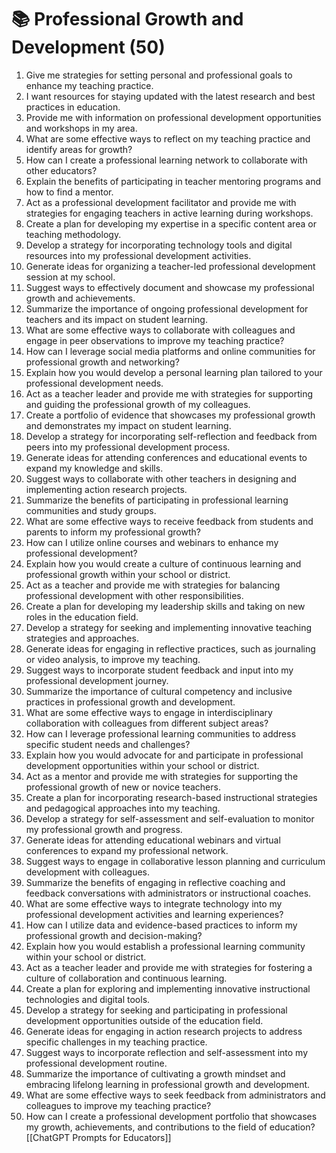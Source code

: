 # 📚 Professional Growth and Development (50)

1. Give me strategies for setting personal and professional goals to enhance my teaching practice.
2. I want resources for staying updated with the latest research and best practices in education.
3. Provide me with information on professional development opportunities and workshops in my area.
4. What are some effective ways to reflect on my teaching practice and identify areas for growth?
5. How can I create a professional learning network to collaborate with other educators?
6. Explain the benefits of participating in teacher mentoring programs and how to find a mentor.
7. Act as a professional development facilitator and provide me with strategies for engaging teachers in active learning during workshops.
8. Create a plan for developing my expertise in a specific content area or teaching methodology.
9. Develop a strategy for incorporating technology tools and digital resources into my professional development activities.
10. Generate ideas for organizing a teacher-led professional development session at my school.
11. Suggest ways to effectively document and showcase my professional growth and achievements.
12. Summarize the importance of ongoing professional development for teachers and its impact on student learning.
13. What are some effective ways to collaborate with colleagues and engage in peer observations to improve my teaching practice?
14. How can I leverage social media platforms and online communities for professional growth and networking?
15. Explain how you would develop a personal learning plan tailored to your professional development needs.
16. Act as a teacher leader and provide me with strategies for supporting and guiding the professional growth of my colleagues.
17. Create a portfolio of evidence that showcases my professional growth and demonstrates my impact on student learning.
18. Develop a strategy for incorporating self-reflection and feedback from peers into my professional development process.
19. Generate ideas for attending conferences and educational events to expand my knowledge and skills.
20. Suggest ways to collaborate with other teachers in designing and implementing action research projects.
21. Summarize the benefits of participating in professional learning communities and study groups.
22. What are some effective ways to receive feedback from students and parents to inform my professional growth?
23. How can I utilize online courses and webinars to enhance my professional development?
24. Explain how you would create a culture of continuous learning and professional growth within your school or district.
25. Act as a teacher and provide me with strategies for balancing professional development with other responsibilities.
26. Create a plan for developing my leadership skills and taking on new roles in the education field.
27. Develop a strategy for seeking and implementing innovative teaching strategies and approaches.
28. Generate ideas for engaging in reflective practices, such as journaling or video analysis, to improve my teaching.
29. Suggest ways to incorporate student feedback and input into my professional development journey.
30. Summarize the importance of cultural competency and inclusive practices in professional growth and development.
31. What are some effective ways to engage in interdisciplinary collaboration with colleagues from different subject areas?
32. How can I leverage professional learning communities to address specific student needs and challenges?
33. Explain how you would advocate for and participate in professional development opportunities within your school or district.
34. Act as a mentor and provide me with strategies for supporting the professional growth of new or novice teachers.
35. Create a plan for incorporating research-based instructional strategies and pedagogical approaches into my teaching.
36. Develop a strategy for self-assessment and self-evaluation to monitor my professional growth and progress.
37. Generate ideas for attending educational webinars and virtual conferences to expand my professional network.
38. Suggest ways to engage in collaborative lesson planning and curriculum development with colleagues.
39. Summarize the benefits of engaging in reflective coaching and feedback conversations with administrators or instructional coaches.
40. What are some effective ways to integrate technology into my professional development activities and learning experiences?
41. How can I utilize data and evidence-based practices to inform my professional growth and decision-making?
42. Explain how you would establish a professional learning community within your school or district.
43. Act as a teacher leader and provide me with strategies for fostering a culture of collaboration and continuous learning.
44. Create a plan for exploring and implementing innovative instructional technologies and digital tools.
45. Develop a strategy for seeking and participating in professional development opportunities outside of the education field.
46. Generate ideas for engaging in action research projects to address specific challenges in my teaching practice.
47. Suggest ways to incorporate reflection and self-assessment into my professional development routine.
48. Summarize the importance of cultivating a growth mindset and embracing lifelong learning in professional growth and development.
49. What are some effective ways to seek feedback from administrators and colleagues to improve my teaching practice?
50. How can I create a professional development portfolio that showcases my growth, achievements, and contributions to the field of education?
[[ChatGPT Prompts for Educators]]